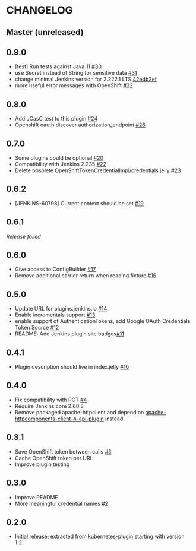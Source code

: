 CHANGELOG
=========

Master (unreleased)
-----

0.9.0
-----
* \[test\] Run tests against Java 11 [#30](https://github.com/jenkinsci/kubernetes-credentials-plugin/pull/30)
* use Secret instead of String for sensitive data [#31](https://github.com/jenkinsci/kubernetes-credentials-plugin/pull/31)
* change minimal Jenkins version for 2.222.1 LTS [42edb2ef](https://github.com/jenkinsci/kubernetes-credentials-plugin/commit/42edb2efffb1415f055975667f351f13ed8f4642)
* more useful error messages with OpenShift [#32](https://github.com/jenkinsci/kubernetes-credentials-plugin/pull/32)

0.8.0
-----
* Add JCasC test to this plugin [#24](https://github.com/jenkinsci/kubernetes-credentials-plugin/pull/24)
* Openshift oauth discover authorization_endpoint [#26](https://github.com/jenkinsci/kubernetes-credentials-plugin/pull/26)


0.7.0
-----
* Some plugins could be optional [#20](https://github.com/jenkinsci/kubernetes-credentials-plugin/pull/20)
* Compatibility with Jenkins 2.235 [#22](https://github.com/jenkinsci/kubernetes-credentials-plugin/pull/22)
* Delete obsolete OpenShiftTokenCredentialImpl/credentials.jelly [#23](https://github.com/jenkinsci/kubernetes-credentials-plugin/pull/23)


0.6.2
-----
* [JENKINS-60798] Current context should be set [#19](https://github.com/jenkinsci/kubernetes-credentials-plugin/pull/19)

0.6.1
-----
*Release failed*

0.6.0
-----
* Give access to ConfigBuilder [#17](https://github.com/jenkinsci/kubernetes-credentials-plugin/pull/17)
* Remove additional carrier return when reading fixture [#16](https://github.com/jenkinsci/kubernetes-credentials-plugin/pull/16)

0.5.0
-----
* Update URL for plugins.jenkins.io [#14](https://github.com/jenkinsci/kubernetes-credentials-plugin/pull/14)
* Enable incrementals support [#13](https://github.com/jenkinsci/kubernetes-credentials-plugin/pull/13)
* enable support of AuthenticationTokens, add Google OAuth Credentials Token Source [#12](https://github.com/jenkinsci/kubernetes-credentials-plugin/pull/12)
* README: Add Jenkins plugin site badges[#11](https://github.com/jenkinsci/kubernetes-credentials-plugin/pull/11)

0.4.1
-----
* Plugin description should live in index.jelly [#10](https://github.com/jenkinsci/kubernetes-credentials-plugin/pull/10)

0.4.0
-----
* Fix compatibility with PCT [#4](https://github.com/jenkinsci/kubernetes-credentials-plugin/pull/4)
* Require Jenkins core 2.60.3
* Remove packaged apache-httpclient and depend on [apache-httpcomponents-client-4-api-plugin](https://github.com/jenkinsci/apache-httpcomponents-client-4-api-plugin) instead.

0.3.1
-----
* Save OpenShift token between calls [#3](https://github.com/jenkinsci/kubernetes-credentials-plugin/pull/3)
* Cache OpenShift token per URL
* Improve plugin testing

0.3.0
-----
* Improve README
* More meaningful credential names [#2](https://github.com/jenkinsci/kubernetes-credentials-plugin/pull/2)


0.2.0
-----
* Initial release; extracted from [kubernetes-plugin](https://github.com/jenkinsci/kubernetes-plugin) starting with version 1.2.
